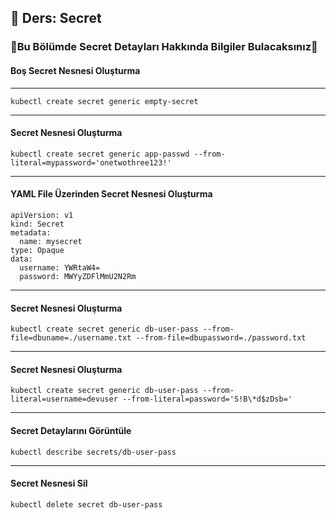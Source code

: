 ## 🧑 Ders: Secret

### 📗Bu Bölümde Secret Detayları Hakkında Bilgiler Bulacaksınız📗

#### Boş Secret Nesnesi Oluşturma
***
```
kubectl create secret generic empty-secret
```
***
#### Secret Nesnesi Oluşturma
```
kubectl create secret generic app-passwd --from-literal=mypassword='onetwothree123!'
```
***
#### YAML File Üzerinden Secret Nesnesi Oluşturma
```
apiVersion: v1
kind: Secret
metadata:
  name: mysecret
type: Opaque
data:
  username: YWRtaW4=
  password: MWYyZDFlMmU2N2Rm
```
***
#### Secret Nesnesi Oluşturma
```
kubectl create secret generic db-user-pass --from-file=dbuname=./username.txt --from-file=dbupassword=./password.txt
```
***
#### Secret Nesnesi Oluşturma
```
kubectl create secret generic db-user-pass --from-literal=username=devuser --from-literal=password='S!B\*d$zDsb='
```
***
#### Secret Detaylarını Görüntüle
```
kubectl describe secrets/db-user-pass
```
***
#### Secret Nesnesi Sil
```
kubectl delete secret db-user-pass
```
